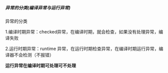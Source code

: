 #####  异常的分类(编译异常与运行异常) 

异常的分类

1.编译时期异常：checked异常，在编译时期，就会检查，如果没有处理异常，编译失败

2.运行时期异常：runtime 异常，在运行时期检查异常，在编译时期运行异常，编译器不会检测（不报错）

**运行异常在编译时期可处理可不处理**

